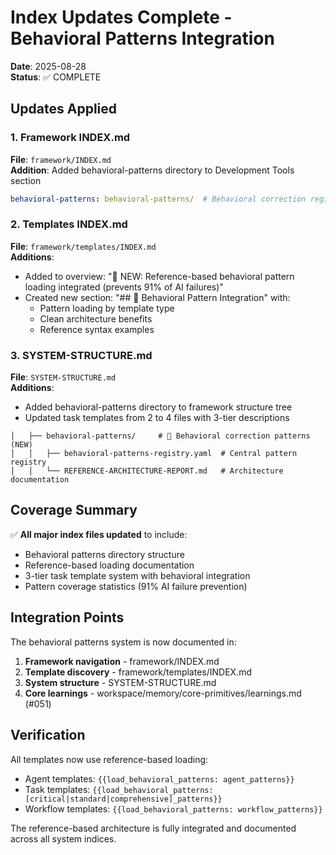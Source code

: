 # Index Updates Complete - Behavioral Patterns Integration
**Date**: 2025-08-28  
**Status**: ✅ COMPLETE

## Updates Applied

### 1. Framework INDEX.md
**File**: `framework/INDEX.md`  
**Addition**: Added behavioral-patterns directory to Development Tools section
```yaml
behavioral-patterns: behavioral-patterns/  # Behavioral correction registry & patterns
```

### 2. Templates INDEX.md  
**File**: `framework/templates/INDEX.md`  
**Additions**:
- Added to overview: "🧠 NEW: Reference-based behavioral pattern loading integrated (prevents 91% of AI failures)"
- Created new section: "## 🧠 Behavioral Pattern Integration" with:
  - Pattern loading by template type
  - Clean architecture benefits
  - Reference syntax examples

### 3. SYSTEM-STRUCTURE.md
**File**: `SYSTEM-STRUCTURE.md`  
**Additions**:
- Added behavioral-patterns directory to framework structure tree
- Updated task templates from 2 to 4 files with 3-tier descriptions
```
│   ├── behavioral-patterns/     # 🧠 Behavioral correction patterns (NEW)
│   │   ├── behavioral-patterns-registry.yaml  # Central pattern registry
│   │   └── REFERENCE-ARCHITECTURE-REPORT.md   # Architecture documentation
```

## Coverage Summary

✅ **All major index files updated** to include:
- Behavioral patterns directory structure
- Reference-based loading documentation
- 3-tier task template system with behavioral integration
- Pattern coverage statistics (91% AI failure prevention)

## Integration Points

The behavioral patterns system is now documented in:
1. **Framework navigation** - framework/INDEX.md
2. **Template discovery** - framework/templates/INDEX.md  
3. **System structure** - SYSTEM-STRUCTURE.md
4. **Core learnings** - workspace/memory/core-primitives/learnings.md (#051)

## Verification

All templates now use reference-based loading:
- Agent templates: `{{load_behavioral_patterns: agent_patterns}}`
- Task templates: `{{load_behavioral_patterns: [critical|standard|comprehensive]_patterns}}`
- Workflow templates: `{{load_behavioral_patterns: workflow_patterns}}`

The reference-based architecture is fully integrated and documented across all system indices.